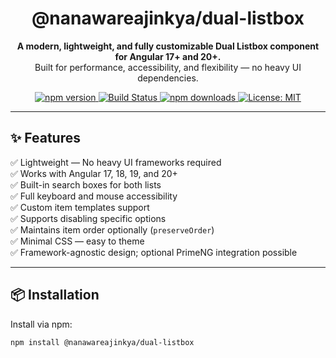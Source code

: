 <h1 align="center">@nanawareajinkya/dual-listbox</h1>

<p align="center">
  <strong>A modern, lightweight, and fully customizable Dual Listbox component for Angular 17+ and 20+.</strong><br>
  Built for performance, accessibility, and flexibility — no heavy UI dependencies.
</p>

<p align="center">
  <a href="https://www.npmjs.com/package/@nanawareajinkya/dual-listbox">
    <img src="https://img.shields.io/npm/v/@nanawareajinkya/dual-listbox.svg?style=for-the-badge&color=orange" alt="npm version">
  </a>
  <a href="https://github.com/nanawareajinkya/dual-listbox/actions">
    <img src="https://img.shields.io/github/actions/workflow/status/nanawareajinkya/dual-listbox/ci.yml?style=for-the-badge&label=build" alt="Build Status">
  </a>
  <a href="https://www.npmjs.com/package/@nanawareajinkya/dual-listbox">
    <img src="https://img.shields.io/npm/dt/@nanawareajinkya/dual-listbox?style=for-the-badge&color=blue" alt="npm downloads">
  </a>
  <a href="https://github.com/nanawareajinkya/dual-listbox/blob/main/LICENSE">
    <img src="https://img.shields.io/badge/license-MIT-green.svg?style=for-the-badge" alt="License: MIT">
  </a>
</p>

---

## ✨ Features

✅ Lightweight — No heavy UI frameworks required  
✅ Works with Angular 17, 18, 19, and 20+  
✅ Built-in search boxes for both lists  
✅ Full keyboard and mouse accessibility  
✅ Custom item templates support  
✅ Supports disabling specific options  
✅ Maintains item order optionally (`preserveOrder`)  
✅ Minimal CSS — easy to theme  
✅ Framework-agnostic design; optional PrimeNG integration possible  

---

## 📦 Installation

Install via npm:

```bash
npm install @nanawareajinkya/dual-listbox
